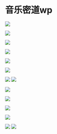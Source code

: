 # 音乐密道wp
![](_v_images/_1523417888_30684.jpg)

![](_v_images/_1523417895_7232.jpg)

![](_v_images/_1523417900_1045.jpg)

![](_v_images/_1523417907_25222.jpg)

![](_v_images/_1523417912_1689.jpg)

![](_v_images/_1523417917_6306.jpg)

![](_v_images/_1523417923_29292.jpg)
![](_v_images/_1523417928_21834.jpg)


![](_v_images/_1523417934_15408.jpg)

![](_v_images/_1523417939_30827.jpg)

![](_v_images/_1523417943_21158.jpg)

![](_v_images/_1523417948_12839.jpg)

![](_v_images/_1523417953_14397.jpg)
![](_v_images/_1523417958_10909.jpg)


